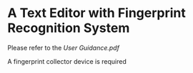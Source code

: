 # A Text Editor with Fingerprint Recognition System

Please refer to the *User Guidance.pdf*

A fingerprint collector device is required